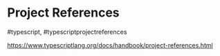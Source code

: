 # Project References
#typescript, #typescriptprojectreferences

https://www.typescriptlang.org/docs/handbook/project-references.html